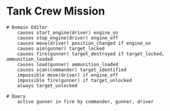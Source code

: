 
# Tank Crew Mission
    # Domain Editor 
        causes start_engine(driver) engine_on
        causes stop_engine(driver) engine_off
        causes move(driver) position_changed if engine_on
        causes aim(gunner) target_locked
        causes fire(gunner) target_destroyed if target_locked, ammunition_loaded
        causes load(gunner) ammunition_loaded
        causes scan(commander) target_identified
        impossible move(driver) if engine_off
        impossible fire(gunner) if target_unlocked
        always target_unlocked

    # Query
        active gunner in fire by commander, gunner, driver